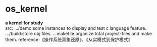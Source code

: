 # os_kernel
**a kernel for study**  
src:
.../demo:some instances to display and test c language feature.
.../build:store obj files.
...makefile:organize total project-files and make them.
reference:《操作系统真象还原》、《从实模式到保护模式》
